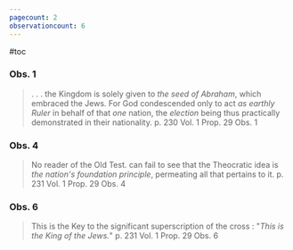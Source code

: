```yaml
---
pagecount: 2
observationcount: 6
---
```

#toc

### Obs. 1
> . . . the Kingdom is solely given to *the seed of Abraham*, which embraced the Jews.  For God condescended only  to act *as earthly Ruler* in behalf of that *one* nation, the *election* being thus practically demonstrated in their nationality.
> p. 230 Vol. 1 Prop. 29 Obs. 1

### Obs. 4
> No reader of the Old Test. can fail to see that the Theocratic idea is *the nation's foundation principle*, permeating all that pertains to it.
> p. 231 Vol. 1 Prop. 29 Obs. 4

### Obs. 6
> This is the Key to the significant superscription of the cross : "*This is the King of the Jews.*"
> p. 231 Vol. 1 Prop. 29 Obs. 6